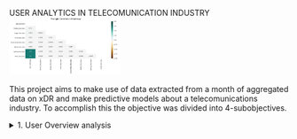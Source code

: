 USER ANALYTICS IN TELECOMUNICATION INDUSTRY
<img src="data/Corelation heatmap.JPG" alt="isolated" width="200"/>

This project aims to make use of data extracted from a month of aggregated data on xDR and make predictive models about a telecomunications industry. To accomplish this the objective was divided into 4-subobjectives.

<details>
<summary>1. User Overview analysis</summary>

* After cleaning the data, i.e filling missing values and cleaning outliers, EDA was applied to understand the data better and have some insights about the user data.
<details>

<details>
<summary>2. User Engagement analysis</summary>
* The success of a business would be highly dependent on the user engagement and activity of customers on available apps. It is also very useful for a business know where to concentrate network resources which can be inferred from Sessions frequency and duration of a session. Using this metrics it is possible to analyse user engagement.
</details>

<details>
<summary>3. User experience analysis</summary>
* In telecommunications industry the user experience is mostly related to network parameter performances and customer device characteristics.
</details>

<details>
<summary>4. Satisfaction analysis </summary>
* Assuming user satisfaction is highly dependent on engagement and experience of that user, average of the scores of a users' satisfaction and engagement can yeild a good estimate for a specific users satisfaction level or score.
</details>


